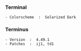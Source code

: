 ### Terminal

```
- Colorscheme  :  Solarized Dark
```

### Terminus

```
- Version  :  4.49.1
- Patches  :  ij1, td1
```
